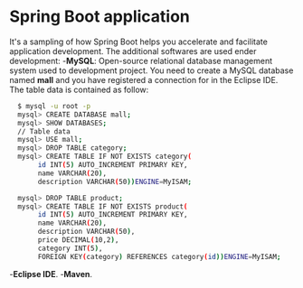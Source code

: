 # Spring Boot application 

It's a sampling of how Spring Boot helps you accelerate and facilitate application development.
The additional softwares are used ender development:
-**MySQL**: Open-source relational database management system used to development project. You need to create a MySQL database named **mall** and you have registered a connection for in the Eclipse IDE. The table data is contained as follow: 

```bash
  $ mysql -u root -p
  mysql> CREATE DATABASE mall;
  mysql> SHOW DATABASES;
  // Table data
  mysql> USE mall;
  mysql> DROP TABLE category;
  mysql> CREATE TABLE IF NOT EXISTS category(
       id INT(5) AUTO_INCREMENT PRIMARY KEY,
       name VARCHAR(20),
       description VARCHAR(50))ENGINE=MyISAM;

  mysql> DROP TABLE product;
  mysql> CREATE TABLE IF NOT EXISTS product(
       id INT(5) AUTO_INCREMENT PRIMARY KEY,
       name VARCHAR(20),
       description VARCHAR(50),
       price DECIMAL(10,2),
       category INT(5),
       FOREIGN KEY(category) REFERENCES category(id))ENGINE=MyISAM;
```

-**Eclipse IDE**.
-**Maven**.